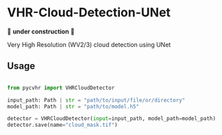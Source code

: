 # VHR-Cloud-Detection-UNet

 🚧 **under construction** 🚧 

Very High Resolution (WV2/3) cloud detection using UNet

## Usage

```python

from pycvhr import VHRCloudDetector

input_path: Path | str = "path/to/input/file/or/directory"
model_path: Path | str = "path/to/model.h5"

detector = VHRCloudDetector(input=input_path, model_path=model_path)
detector.save(name="cloud_mask.tif")
```

